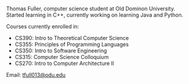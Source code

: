 Thomas Fuller, computer science student at Old Dominon University.  
Started learning in C++, currently working on learning Java and Python.

Courses currently enrolled in:
- CS390: Intro to Theoretical Computer Science
- CS355: Principles of Programming Languages 
- CS350: Intro to Software Engineering
- CS315: Computer Science Colloquium
- CS270: Intro to Computer Architecture II

Email: tfull013@odu.edu

<!--
**tfull013/tfull013** is a ✨ _special_ ✨ repository because its `README.md` (this file) appears on your GitHub profile.

Here are some ideas to get you started:

- 🔭 I’m currently working on ...
- 🌱 I’m currently learning ...
- 👯 I’m looking to collaborate on ...
- 🤔 I’m looking for help with ...
- 💬 Ask me about ...
- 📫 How to reach me: ...
- 😄 Pronouns: ...
- ⚡ Fun fact: ...
-->
